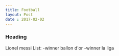 ```yaml
---
title: Football
layout: Post
date : 2017-02-02
---
```


### Heading
 Lionel messi
 List:
 -winner ballon d'or
 -winner la liga
 
